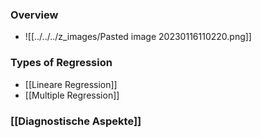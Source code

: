 ### Overview
+ ![[../../../z_images/Pasted image 20230116110220.png]]

### Types of Regression
+ [[Lineare Regression]]
+ [[Multiple Regression]]

### [[Diagnostische Aspekte]]